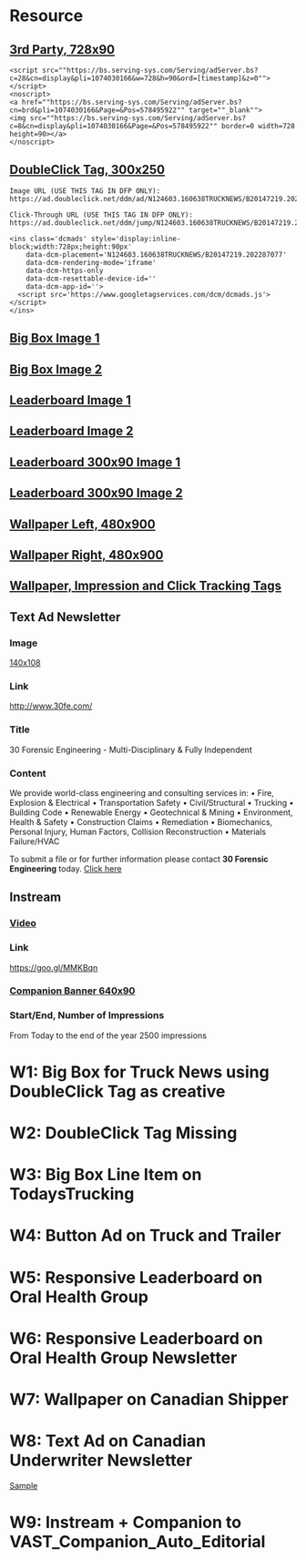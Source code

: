# Resource

## [3rd Party, 728x90](http://banners.newcom.ca/cms/ClientConfirm.cfm?tid=5AEC36F4116398BC6FD67D4228194F940E4B6F6E&site=1)

````
<script src=""https://bs.serving-sys.com/Serving/adServer.bs?c=28&cn=display&pli=1074030166&w=728&h=90&ord=[timestamp]&z=0""></script>
<noscript>
<a href=""https://bs.serving-sys.com/Serving/adServer.bs?cn=brd&pli=1074030166&Page=&Pos=578495922"" target=""_blank"">
<img src=""https://bs.serving-sys.com/Serving/adServer.bs?c=8&cn=display&pli=1074030166&Page=&Pos=578495922"" border=0 width=728 height=90></a>
</noscript>
````

## [DoubleClick Tag, 300x250](http://banners.newcom.ca/cms/ClientConfirm.cfm?tid=AA236AB121BDD8EE6F404AAED642174807DF5728&site=1)
````
Image URL (USE THIS TAG IN DFP ONLY):
https://ad.doubleclick.net/ddm/ad/N124603.160638TRUCKNEWS/B20147219.202287077;sz=728x90

Click-Through URL (USE THIS TAG IN DFP ONLY):
https://ad.doubleclick.net/ddm/jump/N124603.160638TRUCKNEWS/B20147219.202287077;sz=728x90
````

````
<ins class='dcmads' style='display:inline-block;width:728px;height:90px'
    data-dcm-placement='N124603.160638TRUCKNEWS/B20147219.202287077'
    data-dcm-rendering-mode='iframe'
    data-dcm-https-only
    data-dcm-resettable-device-id=''
    data-dcm-app-id=''>
  <script src='https://www.googletagservices.com/dcm/dcmads.js'></script>
</ins>
````

## [Big Box Image 1](http://via.placeholder.com/300x250/?text=BigBox+1)

## [Big Box Image 2](http://via.placeholder.com/300x250/?text=BigBox+2)

## [Leaderboard Image 1](http://via.placeholder.com/728x90/?text=Leaderboard+1)

## [Leaderboard Image 2](http://via.placeholder.com/728x90/?text=Leaderboard+2)

## [Leaderboard 300x90 Image 1](http://via.placeholder.com/300x90/?text=Leaderboard+300x90+1)

## [Leaderboard 300x90 Image 2](http://via.placeholder.com/300x90/?text=Leaderboard+300x90+2)

## [Wallpaper Left, 480x900](http://via.placeholder.com/480x900/?text=Wallpaper+480x900+Left)

## [Wallpaper Right, 480x900](http://via.placeholder.com/480x900/?text=Wallpaper+480x900+Right)

## [Wallpaper, Impression and Click Tracking Tags](./Old-Dominion-Wallpaper-Tags.xls)

## Text Ad Newsletter
### Image
[140x108](http://via.placeholder.com/140x108/?text=140x108+TextAd)
### Link
http://www.30fe.com/
### Title
30 Forensic Engineering - Multi-Disciplinary & Fully Independent
### Content 
We provide world-class engineering and consulting services in:
• Fire, Explosion & Electrical • Transportation Safety • Civil/Structural • Trucking • Building Code • Renewable Energy • Geotechnical & Mining • Environment, Health & Safety • Construction Claims • Remediation • Biomechanics, Personal Injury, Human Factors, Collision Reconstruction • Materials Failure/HVAC

To submit a file or for further information please contact **30 Forensic
	Engineering** today. [Click here](http://www.30fe.com/)

## Instream
### [Video](./Voco-pre-roll.mp4)
### Link
https://goo.gl/MMKBqn
### [Companion Banner 640x90](http://via.placeholder.com/640x90/?text=640x90+Companion)
### Start/End, Number of Impressions
From Today to the end of the year
2500 impressions

# W1: Big Box for Truck News using DoubleClick Tag as creative

# W2: DoubleClick Tag Missing

# W3: Big Box Line Item on TodaysTrucking

# W4: Button Ad on Truck and Trailer

# W5: Responsive Leaderboard on Oral Health Group

# W6: Responsive Leaderboard on Oral Health Group Newsletter

# W7: Wallpaper on Canadian Shipper

# W8: Text Ad on Canadian Underwriter Newsletter
[Sample](https://www.google.com/dfp/95740733?#delivery/LineItemDetail/orderId=337427653&lineItemId=4382194532)

# W9: Instream + Companion to VAST_Companion_Auto_Editorial


